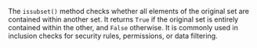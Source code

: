 
The `issubset()` method checks whether all elements of the original set are contained within another set. It returns `True` if the original set is entirely contained within the other, and `False` otherwise. It is commonly used in inclusion checks for security rules, permissions, or data filtering.